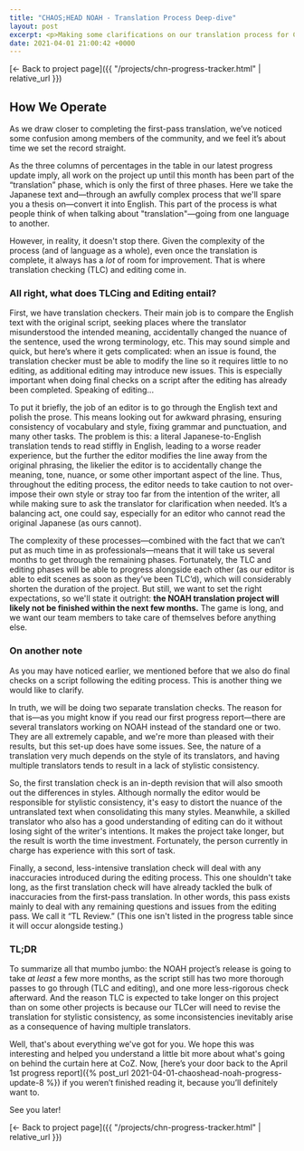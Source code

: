 ```yaml
---
title: "CHAOS;HEAD NOAH - Translation Process Deep-dive"
layout: post
excerpt: <p>Making some clarifications on our translation process for CHAOS;HEAD NOAH.</p>
date: 2021-04-01 21:00:42 +0000
---
```


[← Back to project page]({{ "/projects/chn-progress-tracker.html" | relative_url }})

## How We Operate

As we draw closer to completing the first-pass translation, we’ve noticed some confusion among members of the community, and we feel it’s about time we set the record straight.

As the three columns of percentages in the table in our latest progress update imply, all work on the project up until this month has been part of the “translation” phase, which is only the first of three phases. Here we take the Japanese text and—through an awfully complex process that we'll spare you a thesis on—convert it into English. This part of the process is what people think of when talking about "translation"—going from one language to another.

However, in reality, it doesn't stop there. Given the complexity of the process (and of language as a whole), even once the translation is complete, it always has a _lot_ of room for improvement. That is where translation checking (TLC) and editing come in.

### All right, what does TLCing and Editing entail?

First, we have translation checkers. Their main job is to compare the English text with the original script, seeking places where the translator misunderstood the intended meaning, accidentally changed the nuance of the sentence, used the wrong terminology, etc. This may sound simple and quick, but here’s where it gets complicated: when an issue is found, the translation checker must be able to modify the line so it requires little to no editing, as additional editing may introduce new issues. This is especially important when doing final checks on a script after the editing has already been completed. Speaking of editing...

To put it briefly, the job of an editor is to go through the English text and polish the prose. This means looking out for awkward phrasing, ensuring consistency of vocabulary and style, fixing grammar and punctuation, and many other tasks. The problem is this: a literal Japanese-to-English translation tends to read stiffly in English, leading to a worse reader experience, but the further the editor modifies the line away from the original phrasing, the likelier the editor is to accidentally change the meaning, tone, nuance, or some other important aspect of the line. Thus, throughout the editing process, the editor needs to take caution to not over-impose their own style or stray too far from the intention of the writer, all while making sure to ask the translator for clarification when needed. It’s a balancing act, one could say, especially for an editor who cannot read the original Japanese (as ours cannot).

The complexity of these processes—combined with the fact that we can’t put as much time in as professionals—means that it will take us several months to get through the remaining phases. Fortunately, the TLC and editing phases will be able to progress alongside each other (as our editor is able to edit scenes as soon as they’ve been TLC’d), which will considerably shorten the duration of the project. But still, we want to set the right expectations, so we'll state it outright: **the NOAH translation project will likely not be finished within the next few months.** The game is long, and we want our team members to take care of themselves before anything else.

### On another note

As you may have noticed earlier, we mentioned before that we also do final checks on a script following the editing process. This is another thing we would like to clarify.

In truth, we will be doing two separate translation checks. The reason for that is—as you might know if you read our first progress report—there are several translators working on NOAH instead of the standard one or two. They are all extremely capable, and we're more than pleased with their results, but this set-up does have some issues. See, the nature of a translation very much depends on the style of its translators, and having multiple translators tends to result in a lack of stylistic consistency.

So, the first translation check is an in-depth revision that will also smooth out the differences in styles. Although normally the editor would be responsible for stylistic consistency, it's easy to distort the nuance of the untranslated text when consolidating this many styles. Meanwhile, a skilled translator who also has a good understanding of editing can do it without losing sight of the writer's intentions. It makes the project take longer, but the result is worth the time investment. Fortunately, the person currently in charge has experience with this sort of task.

Finally, a second, less-intensive translation check will deal with any inaccuracies introduced during the editing process. This one shouldn't take long, as the first translation check will have already tackled the bulk of inaccuracies from the first-pass translation. In other words, this pass exists mainly to deal with any remaining questions and issues from the editing pass. We call it “TL Review.” (This one isn't listed in the progress table since it will occur alongside testing.)

### TL;DR

To summarize all that mumbo jumbo: the NOAH project’s release is going to take _at least_ a few more months, as the script still has two more thorough passes to go through (TLC and editing), and one more less-rigorous check afterward.
And the reason TLC is expected to take longer on this project than on some other projects is because our TLCer will need to revise the translation for stylistic consistency, as some inconsistencies inevitably arise as a consequence of having multiple translators.

Well, that's about everything we've got for you. We hope this was interesting and helped you understand a little bit more about what's going on behind the curtain here at CoZ. Now, [here’s your door back to the April 1st progress report]({% post_url 2021-04-01-chaoshead-noah-progress-update-8 %}) if you weren’t finished reading it, because you’ll definitely want to.

See you later!

[← Back to project page]({{ "/projects/chn-progress-tracker.html" | relative_url }})
